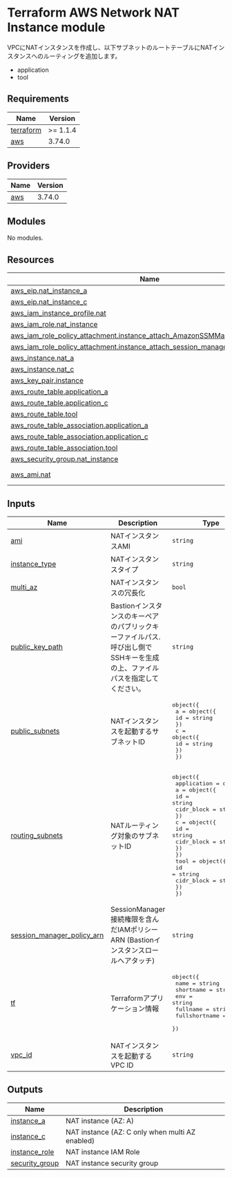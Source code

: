 <!-- BEGIN_TF_DOCS -->
# Terraform AWS Network NAT Instance module

VPCにNATインスタンスを作成し、以下サブネットのルートテーブルにNATインスタンスへのルーティングを追加します。
* application
* tool

## Requirements

| Name | Version |
|------|---------|
| <a name="requirement_terraform"></a> [terraform](#requirement\_terraform) | >= 1.1.4 |
| <a name="requirement_aws"></a> [aws](#requirement\_aws) | 3.74.0 |

## Providers

| Name | Version |
|------|---------|
| <a name="provider_aws"></a> [aws](#provider\_aws) | 3.74.0 |

## Modules

No modules.

## Resources

| Name | Type |
|------|------|
| [aws_eip.nat_instance_a](https://registry.terraform.io/providers/hashicorp/aws/3.74.0/docs/resources/eip) | resource |
| [aws_eip.nat_instance_c](https://registry.terraform.io/providers/hashicorp/aws/3.74.0/docs/resources/eip) | resource |
| [aws_iam_instance_profile.nat](https://registry.terraform.io/providers/hashicorp/aws/3.74.0/docs/resources/iam_instance_profile) | resource |
| [aws_iam_role.nat_instance](https://registry.terraform.io/providers/hashicorp/aws/3.74.0/docs/resources/iam_role) | resource |
| [aws_iam_role_policy_attachment.instance_attach_AmazonSSMManagedInstanceCore](https://registry.terraform.io/providers/hashicorp/aws/3.74.0/docs/resources/iam_role_policy_attachment) | resource |
| [aws_iam_role_policy_attachment.instance_attach_session_manager_policy](https://registry.terraform.io/providers/hashicorp/aws/3.74.0/docs/resources/iam_role_policy_attachment) | resource |
| [aws_instance.nat_a](https://registry.terraform.io/providers/hashicorp/aws/3.74.0/docs/resources/instance) | resource |
| [aws_instance.nat_c](https://registry.terraform.io/providers/hashicorp/aws/3.74.0/docs/resources/instance) | resource |
| [aws_key_pair.instance](https://registry.terraform.io/providers/hashicorp/aws/3.74.0/docs/resources/key_pair) | resource |
| [aws_route_table.application_a](https://registry.terraform.io/providers/hashicorp/aws/3.74.0/docs/resources/route_table) | resource |
| [aws_route_table.application_c](https://registry.terraform.io/providers/hashicorp/aws/3.74.0/docs/resources/route_table) | resource |
| [aws_route_table.tool](https://registry.terraform.io/providers/hashicorp/aws/3.74.0/docs/resources/route_table) | resource |
| [aws_route_table_association.application_a](https://registry.terraform.io/providers/hashicorp/aws/3.74.0/docs/resources/route_table_association) | resource |
| [aws_route_table_association.application_c](https://registry.terraform.io/providers/hashicorp/aws/3.74.0/docs/resources/route_table_association) | resource |
| [aws_route_table_association.tool](https://registry.terraform.io/providers/hashicorp/aws/3.74.0/docs/resources/route_table_association) | resource |
| [aws_security_group.nat_instance](https://registry.terraform.io/providers/hashicorp/aws/3.74.0/docs/resources/security_group) | resource |
| [aws_ami.nat](https://registry.terraform.io/providers/hashicorp/aws/3.74.0/docs/data-sources/ami) | data source |

## Inputs

| Name | Description | Type | Default | Required |
|------|-------------|------|---------|:--------:|
| <a name="input_ami"></a> [ami](#input\_ami) | NATインスタンスAMI | `string` | `null` | no |
| <a name="input_instance_type"></a> [instance\_type](#input\_instance\_type) | NATインスタンスタイプ | `string` | `"t3.nano"` | no |
| <a name="input_multi_az"></a> [multi\_az](#input\_multi\_az) | NATインスタンスの冗長化 | `bool` | `false` | no |
| <a name="input_public_key_path"></a> [public\_key\_path](#input\_public\_key\_path) | Bastionインスタンスのキーペアのパブリックキーファイルパス. 呼び出し側でSSHキーを生成の上、ファイルパスを指定してください。 | `string` | `"./key_pairs/nat_instance.pub"` | no |
| <a name="input_public_subnets"></a> [public\_subnets](#input\_public\_subnets) | NATインスタンスを起動するサブネットID | <pre>object({<br>    a = object({<br>      id = string<br>    })<br>    c = object({<br>      id = string<br>    })<br>  })</pre> | n/a | yes |
| <a name="input_routing_subnets"></a> [routing\_subnets](#input\_routing\_subnets) | NATルーティング対象のサブネットID | <pre>object({<br>    application = object({<br>      a = object({<br>        id         = string<br>        cidr_block = string<br>      })<br>      c = object({<br>        id         = string<br>        cidr_block = string<br>      })<br>    })<br>    tool = object({<br>      id         = string<br>      cidr_block = string<br>    })<br>  })</pre> | n/a | yes |
| <a name="input_session_manager_policy_arn"></a> [session\_manager\_policy\_arn](#input\_session\_manager\_policy\_arn) | SessionManager接続権限を含んだIAMポリシーARN (Bastionインスタンスロールへアタッチ) | `string` | n/a | yes |
| <a name="input_tf"></a> [tf](#input\_tf) | Terraformアプリケーション情報 | <pre>object({<br>    name          = string<br>    shortname     = string<br>    env           = string<br>    fullname      = string<br>    fullshortname = string<br>  })</pre> | n/a | yes |
| <a name="input_vpc_id"></a> [vpc\_id](#input\_vpc\_id) | NATインスタンスを起動するVPC ID | `string` | n/a | yes |

## Outputs

| Name | Description |
|------|-------------|
| <a name="output_instance_a"></a> [instance\_a](#output\_instance\_a) | NAT instance (AZ: A) |
| <a name="output_instance_c"></a> [instance\_c](#output\_instance\_c) | NAT instance (AZ: C only when multi AZ enabled) |
| <a name="output_instance_role"></a> [instance\_role](#output\_instance\_role) | NAT instance IAM Role |
| <a name="output_security_group"></a> [security\_group](#output\_security\_group) | NAT instance security group |
<!-- END_TF_DOCS -->    